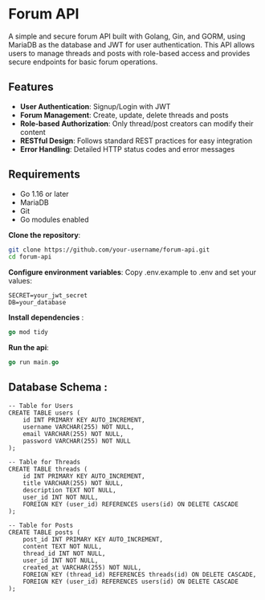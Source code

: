 # Forum API

A simple and secure forum API built with Golang, Gin, and GORM, using MariaDB as the database and JWT for user authentication. This API allows users to manage threads and posts with role-based access and provides secure endpoints for basic forum operations.

## Features

- **User Authentication**: Signup/Login with JWT
- **Forum Management**: Create, update, delete threads and posts
- **Role-based Authorization**: Only thread/post creators can modify their content
- **RESTful Design**: Follows standard REST practices for easy integration
- **Error Handling**: Detailed HTTP status codes and error messages

## Requirements

- Go 1.16 or later
- MariaDB
- Git
- Go modules enabled

**Clone the repository**:
   ```sh
   git clone https://github.com/your-username/forum-api.git
   cd forum-api
```
**Configure environment variables**: Copy .env.example to .env and set your values:
```
SECRET=your_jwt_secret
DB=your_database
```
**Install dependencies** :
```go
go mod tidy
```
**Run the api**:
```go
go run main.go
```
## Database Schema :
```
-- Table for Users
CREATE TABLE users (
    id INT PRIMARY KEY AUTO_INCREMENT,
    username VARCHAR(255) NOT NULL,
    email VARCHAR(255) NOT NULL,
    password VARCHAR(255) NOT NULL
);

-- Table for Threads
CREATE TABLE threads (
    id INT PRIMARY KEY AUTO_INCREMENT,
    title VARCHAR(255) NOT NULL,
    description TEXT NOT NULL,
    user_id INT NOT NULL,
    FOREIGN KEY (user_id) REFERENCES users(id) ON DELETE CASCADE
);

-- Table for Posts
CREATE TABLE posts (
    post_id INT PRIMARY KEY AUTO_INCREMENT,
    content TEXT NOT NULL,
    thread_id INT NOT NULL,
    user_id INT NOT NULL,
    created_at VARCHAR(255) NOT NULL,
    FOREIGN KEY (thread_id) REFERENCES threads(id) ON DELETE CASCADE,
    FOREIGN KEY (user_id) REFERENCES users(id) ON DELETE CASCADE
);
```

